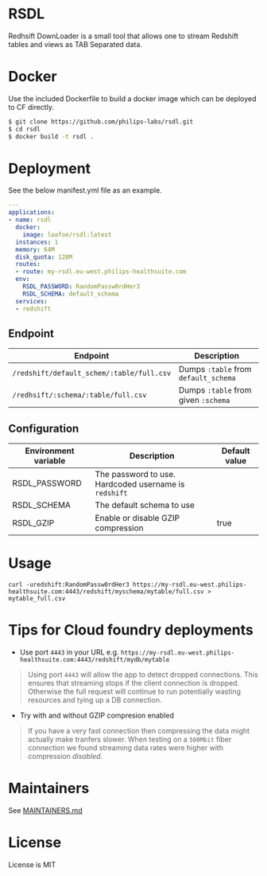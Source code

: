 # RSDL
Redhsift DownLoader is a small tool that allows one to stream
Redshift tables and views as TAB Separated data. 

# Docker
Use the included Dockerfile to build a docker image which can be deployed to CF directly.

```bash
$ git clone https://github.com/philips-labs/rsdl.git
$ cd rsdl
$ docker build -t rsdl .
```

# Deployment
See the below manifest.yml file as an example. 

```yaml
---
applications:
- name: rsdl
  docker:
    image: loafoe/rsdl:latest
  instances: 1
  memory: 64M
  disk_quota: 128M
  routes:
  - route: my-rsdl.eu-west.philips-healthsuite.com
  env:
    RSDL_PASSWORD: RandomPassw0rdHer3
    RSDL_SCHEMA: default_schema
  services:
  - redshift
```

## Endpoint

| Endpoint | Description |
|----------|-------------|
| `/redshift/default_schem/:table/full.csv` | Dumps `:table` from `default_schema` |
| `/redhsift/:schema/:table/full.csv` | Dumps `:table` from given `:schema`

## Configuration

| Environment variable | Description | Default value |
|----------------------|-------------|---------|
| RSDL_PASSWORD | The password to use. Hardcoded username is `redshift` |
| RSDL_SCHEMA | The default schema to use ||
| RSDL_GZIP | Enable or disable GZIP compression | true |
 
# Usage
 
 ```shell script
curl -uredshift:RandomPassw0rdHer3 https://my-rsdl.eu-west.philips-healthsuite.com:4443/redshift/myschema/mytable/full.csv > mytable_full.csv
```
# Tips for Cloud foundry deployments

* Use port `4443` in your URL e.g. `https://my-rsdl.eu-west.philips-healthsuite.com:4443/redshift/mydb/mytable`
> Using port `4443` will allow the app to detect dropped connections. This ensures that streaming stops if the client connection is dropped. Otherwise the full request will continue to run potentially wasting resources and tying up a DB connection.

* Try with and without GZIP compresion enabled
> If you have a very fast connection then compressing the data might actually make tranfers slower. When testing on a `500Mbit` fiber connection we found streaming data rates were higher with compression *disabled*.

  
# Maintainers
See [MAINTAINERS.md](MAINTAINERS.md)

# License
License is MIT

